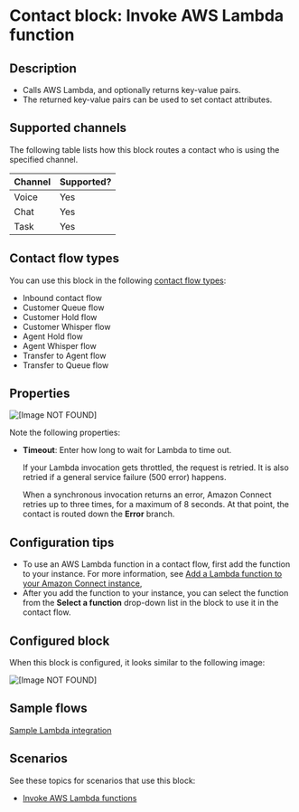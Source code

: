 # Contact block: Invoke AWS Lambda function<a name="invoke-lambda-function-block"></a>

## Description<a name="invoke-lambda-function-block-description"></a>
+ Calls AWS Lambda, and optionally returns key\-value pairs\.
+ The returned key\-value pairs can be used to set contact attributes\.

## Supported channels<a name="invoke-lambda-channels"></a>

The following table lists how this block routes a contact who is using the specified channel\. 


| Channel | Supported? | 
| --- | --- | 
| Voice | Yes | 
| Chat | Yes | 
| Task | Yes | 

## Contact flow types<a name="invoke-lambda-function-block-types"></a>

You can use this block in the following [contact flow types](create-contact-flow.md#contact-flow-types):
+ Inbound contact flow
+ Customer Queue flow
+ Customer Hold flow
+ Customer Whisper flow
+ Agent Hold flow
+ Agent Whisper flow
+ Transfer to Agent flow 
+ Transfer to Queue flow

## Properties<a name="invoke-lambda-function-block-properties"></a>

![\[Image NOT FOUND\]](http://docs.aws.amazon.com/connect/latest/adminguide/images/invoke-lambda-properties.png)

Note the following properties: 
+ **Timeout**: Enter how long to wait for Lambda to time out\. 

  If your Lambda invocation gets throttled, the request is retried\. It is also retried if a general service failure \(500 error\) happens\. 

  When a synchronous invocation returns an error, Amazon Connect retries up to three times, for a maximum of 8 seconds\. At that point, the contact is routed down the **Error** branch\.

## Configuration tips<a name="invoke-lambda-function-block-tips"></a>
+ To use an AWS Lambda function in a contact flow, first add the function to your instance\. For more information, see [Add a Lambda function to your Amazon Connect instance](connect-lambda-functions.md#add-lambda-function), 
+ After you add the function to your instance, you can select the function from the **Select a function** drop\-down list in the block to use it in the contact flow\.

## Configured block<a name="invoke-lambda-function-block-configured"></a>

When this block is configured, it looks similar to the following image:

![\[Image NOT FOUND\]](http://docs.aws.amazon.com/connect/latest/adminguide/images/invoke-lambda-configured.png)

## Sample flows<a name="invoke-lambda-function-block-samples"></a>

[Sample Lambda integration](sample-lambda-integration.md)

## Scenarios<a name="invoke-lambda-function-block-scenarios"></a>

See these topics for scenarios that use this block:
+ [Invoke AWS Lambda functions](connect-lambda-functions.md)